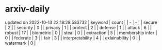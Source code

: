 # arxiv-daily
updated on 2022-10-13 22:18:28.583732
| keyword | count |
| - | - |
| secure | 2 |
| security | 0 |
| privacy | 1 |
| protect | 2 |
| defense | 1 |
| attack | 6 |
| robust | 17 |
| biometric | 0 |
| steal | 0 |
| extraction | 5 |
| membership infer | 0 |
| federate | 3 |
| fair | 3 |
| interpretability | 4 |
| exlainability | 0 |
| watermark | 0 |
